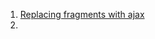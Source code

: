 1. [Replacing fragments with ajax](https://riptutorial.com/thymeleaf/example/28530/replacing-fragments-with-ajax)
2. 
